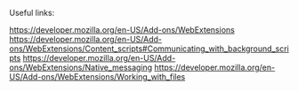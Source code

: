 Useful links:

https://developer.mozilla.org/en-US/Add-ons/WebExtensions
https://developer.mozilla.org/en-US/Add-ons/WebExtensions/Content_scripts#Communicating_with_background_scripts
https://developer.mozilla.org/en-US/Add-ons/WebExtensions/Native_messaging
https://developer.mozilla.org/en-US/Add-ons/WebExtensions/Working_with_files

